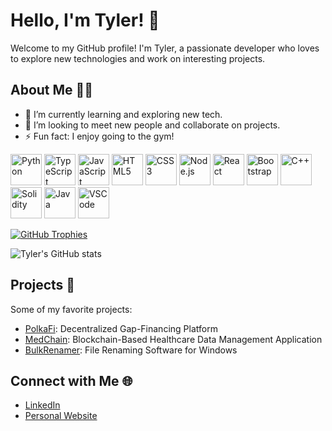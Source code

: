 # Hello, I'm Tyler! 👋

Welcome to my GitHub profile! I'm Tyler, a passionate developer who loves to explore new technologies and work on interesting projects.

## About Me 🧑‍💻

- 🌱 I’m currently learning and exploring new tech.
- 👯 I’m looking to meet new people and collaborate on projects.
- ⚡ Fun fact: I enjoy going to the gym!

<p align="left">
  <img src="https://cdn.jsdelivr.net/gh/devicons/devicon/icons/python/python-original.svg" width="50" alt="Python"/>
  <img src="https://cdn.jsdelivr.net/gh/devicons/devicon/icons/typescript/typescript-original.svg" width="50" alt="TypeScript"/>
  <img src="https://cdn.jsdelivr.net/gh/devicons/devicon/icons/javascript/javascript-original.svg" width="50" alt="JavaScript"/>
  <img src="https://cdn.jsdelivr.net/gh/devicons/devicon/icons/html5/html5-original.svg" width="50" alt="HTML5"/>
  <img src="https://cdn.jsdelivr.net/gh/devicons/devicon/icons/css3/css3-original.svg" width="50" alt="CSS3"/>
  <img src="https://cdn.jsdelivr.net/gh/devicons/devicon/icons/nodejs/nodejs-original.svg" width="50" alt="Node.js"/>
  <img src="https://cdn.jsdelivr.net/gh/devicons/devicon/icons/react/react-original.svg" width="50" alt="React"/>
  <img src="https://cdn.jsdelivr.net/gh/devicons/devicon/icons/bootstrap/bootstrap-original.svg" width="50" alt="Bootstrap"/>
  <img src="https://cdn.jsdelivr.net/gh/devicons/devicon/icons/cplusplus/cplusplus-original.svg" width="50" alt="C++"/>
  <img src="https://cdn.jsdelivr.net/gh/devicons/devicon/icons/solidity/solidity-original.svg" width="50" alt="Solidity"/>
  <img src="https://cdn.jsdelivr.net/gh/devicons/devicon/icons/java/java-original.svg" width="50" alt="Java"/>
  <img src="https://cdn.jsdelivr.net/gh/devicons/devicon/icons/vscode/vscode-original.svg" width="50" alt="VSCode"/>
</p>

[![GitHub Trophies](https://github-profile-trophy.vercel.app/?username=TylersHub&theme=alduin&no-frame=false&margin-w=10&rank=SSS,SS,S,AAA,AA,A,B,C)](https://github.com/ryo-ma/github-profile-trophy)

![Tyler's GitHub stats](https://github-readme-stats.vercel.app/api?username=TylersHub&show_icons=true&theme=dark&hide=prs,issues,contribs&cache_seconds=10)

## Projects 🚀

Some of my favorite projects:

- [PolkaFi](https://github.com/TylersHub/Polkadot-Harvard-Hackathon): Decentralized Gap-Financing Platform 
- [MedChain](https://github.com/WomB0ComB0/hack-knight-25): Blockchain-Based Healthcare Data Management Application
- [BulkRenamer](https://github.com/TylersHub/BulkRenamer): File Renaming Software for Windows


## Connect with Me 🌐

- [LinkedIn](https://www.linkedin.com/in/tylerrosa)
- [Personal Website](https://tylerrosa.com/)
